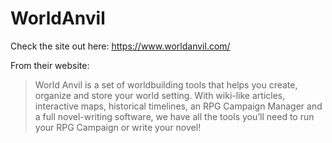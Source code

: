 # WorldAnvil

Check the site out here: https://www.worldanvil.com/

From their website:
>  World Anvil is a set of worldbuilding tools that helps you create, organize and store your world setting. With wiki-like articles, interactive maps, historical timelines, an RPG Campaign Manager and a full novel-writing software, we have all the tools you’ll need to run your RPG Campaign or write your novel!
